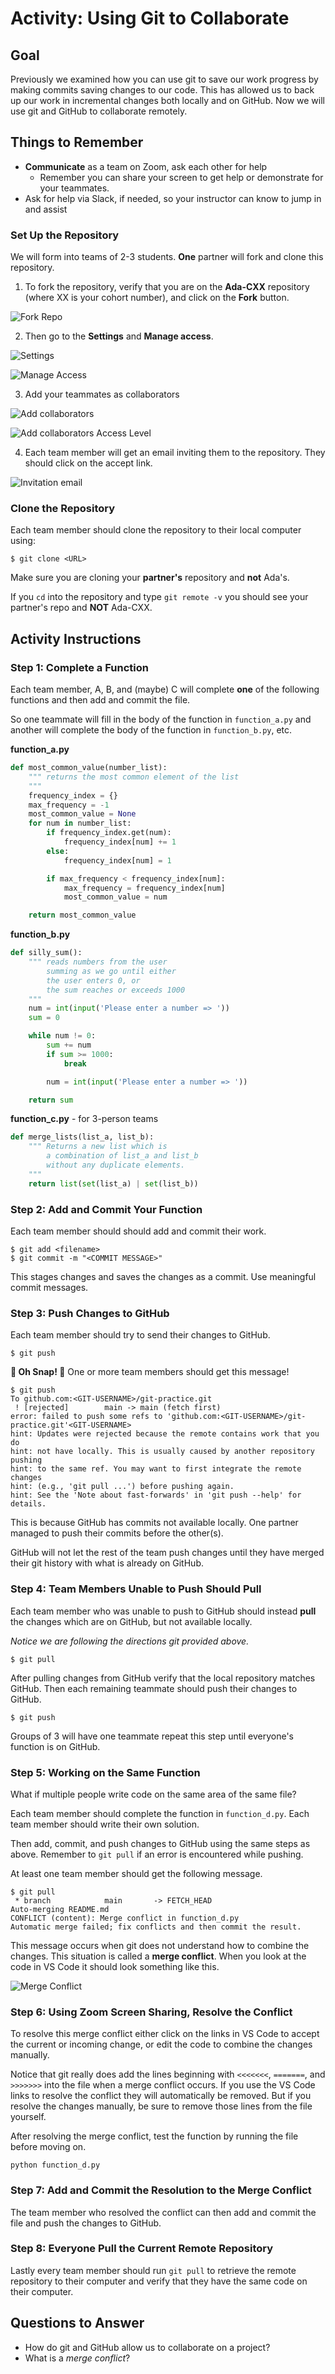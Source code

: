 # Activity: Using Git to Collaborate

## Goal

Previously we examined how you can use git to save our work progress by making commits saving changes to our code. This has allowed us to back up our work in incremental changes both locally and on GitHub. Now we will use git and GitHub to collaborate remotely.

## Things to Remember

- **Communicate** as a team on Zoom, ask each other for help
  - Remember you can share your screen to get help or demonstrate for your teammates.
- Ask for help via Slack, if needed, so your instructor can know to jump in and assist

### Set Up the Repository

We will form into teams of 2-3 students. **One** partner will fork and clone this repository.

1. To fork the repository, verify that you are on the **Ada-CXX** repository (where XX is your cohort number), and click on the **Fork** button.

![Fork Repo](assets/industry-prep__git-practice__fork.png)

2. Then go to the **Settings** and **Manage access**.

![Settings](assets/industry-prep__git-practice__settings.png)

![Manage Access](assets/industry-prep__git-practice__manage-access.png)

3. Add your teammates as collaborators

![Add collaborators](assets/industry-prep__git-practice__add-collaborators.png)

![Add collaborators Access Level](assets/industry-prep__git-practice__add-collaborators-access-level.png)

4. Each team member will get an email inviting them to the repository. They should click on the accept link.

![Invitation email](assets/industry-prep__git-practice__add-collaborators-email.png)

### Clone the Repository

Each team member should clone the repository to their local computer using:

```
$ git clone <URL>
```

Make sure you are cloning your **partner's** repository and **not** Ada's.

If you `cd` into the repository and type `git remote -v` you should see your partner's repo and **NOT** Ada-CXX.

## Activity Instructions

### Step 1: Complete a Function

Each team member, A, B, and (maybe) C will complete **one** of the following functions and then add and commit the file.

So one teammate will fill in the body of the function in `function_a.py` and another will complete the body of the function in `function_b.py`, etc.

**function_a.py**

```python
def most_common_value(number_list):
    """ returns the most common element of the list
    """
    frequency_index = {}
    max_frequency = -1
    most_common_value = None
    for num in number_list:
        if frequency_index.get(num):
            frequency_index[num] += 1
        else:
            frequency_index[num] = 1

        if max_frequency < frequency_index[num]:
            max_frequency = frequency_index[num]
            most_common_value = num

    return most_common_value
```

**function_b.py**

```python
def silly_sum():
    """ reads numbers from the user
        summing as we go until either
        the user enters 0, or
        the sum reaches or exceeds 1000
    """
    num = int(input('Please enter a number => '))
    sum = 0

    while num != 0:
        sum += num
        if sum >= 1000:
            break

        num = int(input('Please enter a number => '))

    return sum
```

**function_c.py** - for 3-person teams

```python
def merge_lists(list_a, list_b):
    """ Returns a new list which is
        a combination of list_a and list_b
        without any duplicate elements.
    """
    return list(set(list_a) | set(list_b))
```

### Step 2: Add and Commit Your Function

Each team member should should add and commit their work.

```
$ git add <filename>
$ git commit -m "<COMMIT MESSAGE>"
```

This stages changes and saves the changes as a commit. Use meaningful commit messages.

### Step 3: Push Changes to GitHub

Each team member should try to send their changes to GitHub.

```
$ git push
```

**🚨 Oh Snap! 🚨** One or more team members should get this message!

```
$ git push
To github.com:<GIT-USERNAME>/git-practice.git
 ! [rejected]        main -> main (fetch first)
error: failed to push some refs to 'github.com:<GIT-USERNAME>/git-practice.git'<GIT-USERNAME>
hint: Updates were rejected because the remote contains work that you do
hint: not have locally. This is usually caused by another repository pushing
hint: to the same ref. You may want to first integrate the remote changes
hint: (e.g., 'git pull ...') before pushing again.
hint: See the 'Note about fast-forwards' in 'git push --help' for details.
```

This is because GitHub has commits not available locally. One partner managed to push their commits before the other(s).

GitHub will not let the rest of the team push changes until they have merged their git history with what is already on GitHub.

### Step 4: Team Members Unable to Push Should Pull

Each team member who was unable to push to GitHub should instead **pull** the changes which are on GitHub, but not available locally.

_Notice we are following the directions git provided above._

```
$ git pull
```

After pulling changes from GitHub verify that the local repository matches GitHub. Then each remaining teammate should push their changes to GitHub.

```
$ git push
```

Groups of 3 will have one teammate repeat this step until everyone's function is on GitHub.

### Step 5: Working on the Same Function

What if multiple people write code on the same area of the same file?

Each team member should complete the function in `function_d.py`. Each team member should write their own solution.

Then add, commit, and push changes to GitHub using the same steps as above. Remember to `git pull` if an error is encountered while pushing.

At least one team member should get the following message.

```
$ git pull
 * branch            main       -> FETCH_HEAD
Auto-merging README.md
CONFLICT (content): Merge conflict in function_d.py
Automatic merge failed; fix conflicts and then commit the result.
```

This message occurs when git does not understand how to combine the changes. This situation is called a **merge conflict**. When you look at the code in VS Code it should look something like this.

![Merge Conflict](assets/industry-prep__git-practice__merge-conflict.png)

### Step 6: Using Zoom Screen Sharing, Resolve the Conflict

To resolve this merge conflict either click on the links in VS Code to accept the current or incoming change, or edit the code to combine the changes manually.

Notice that git really does add the lines beginning with `<<<<<<<`, `=======`, and `>>>>>>>` into the file when a merge conflict occurs. If you use the VS Code links to resolve the conflict they will automatically be removed. But if you resolve the changes manually, be sure to remove those lines from the file yourself.

After resolving the merge conflict, test the function by running the file before moving on.

```
python function_d.py
```

### Step 7: Add and Commit the Resolution to the Merge Conflict

The team member who resolved the conflict can then add and commit the file and push the changes to GitHub.

### Step 8: Everyone Pull the Current Remote Repository

Lastly every team member should run `git pull` to retrieve the remote repository to their computer and verify that they have the same code on their computer.

## Questions to Answer

- How do git and GitHub allow us to collaborate on a project?
- What is a _merge conflict_?
